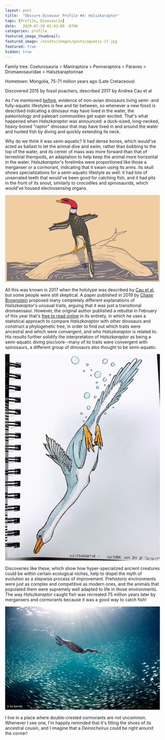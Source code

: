 ```yaml
---
layout: post
title:  "Obscure Dinosaur Profile #4: Halszkaraptor"
tags: [Profile, Dinosauria]
date:   2020-07-20 01:42:08 -0700
categories: profile
featured_image_thumbnail:
featured_image: /assets/images/posts/aquatic-17.jpg
featured: true
hidden: true
---
```


Family tree: Coelurosauria > Maniraptora > Pennaraptora > Paraves > Dromaeosauridae > Halszkaraptorinae

Hometown: Mongolia, 75-71 million years ago (Late Cretaceous)

Discovered 2015 by fossil poachers, described 2017 by Andrea Cau et al

As I've mentioned [before](https://obscuredinosaurfacts.com/blog/post/2019/11/13/aquatic-reptiles.html), evidence of non-avian dinosaurs living semi- and fully-aquatic lifestyles is few and far between, so whenever a new fossil is described indicating a dinosaur may have lived in the water, the paleontology and paleoart communities get super excited.  That's what happened when *Halszkaraptor* was announced: a duck-sized, long-necked, heavy-boned "raptor" dinosaur that may have lived in and around the water and hunted fish by diving and quickly extending its neck.

Why do we think it was semi-aquatic?  It had dense bones, which would've acted as ballast to let the animal dive and swim, rather than bobbing to the top of the water, and its center of mass was more forward than that of terrestrial theropods, an adaptation to help keep the animal more horizontal in the water.  *Halszkaraptor*'s forelimbs were proportioned like those a merganser or a cormorant, indicating that it swam using its arms.  Its skull shows specializations for a semi-aquatic lifestyle as well: it had lots of unserrated teeth that would've been good for catching fish, and it had pits in the front of its snout, similarly to crocodiles and spinosaurids, which would've housed electrosensing organs.

![halszka-1](/assets/images/posts/halszkaraptor.png)

All this was known in 2017 when the holotype was described by [Cau et al](https://www.nature.com/articles/nature24679), but some people were still skeptical.  A paper published in 2019 by [Chase Brownstein](https://www.nature.com/articles/s41598-019-52867-2) proposed many completely different explanations of *Halszkaraptor*'s unusual traits, arguing that it was just a transitional dromaeosaur.  However, the original author published a rebuttal in February of this year that's [free to read online](https://peerj.com/articles/8672/) in its entirety, in which he uses a statistical approach to compare *Halszkaraptor* with other dinosaurs and construct a phylogenetic tree, in order to find out which traits were ancestral and which were convergent, and who *Halszkaraptor* is related to.  His results further solidify the interpretation of *Halszkaraptor* as being a semi-aquatic diving piscivore--many of its traits were convergent with spinosaurs, a different group of dinosaurs also thought to be semi-aquatic.

![halszka-3](/assets/images/posts/inktober-18.jpg)

Discoveries like these, which show how hyper-specialized ancient creatures could be within certain ecological niches, help to dispel the myth of evolution as a stepwise process of improvement.  Prehistoric environments were just as complex and competitive as modern ones, and the animals that populated them were supremely well adapted to life in those environments.  The way *Halszkaraptor* caught fish was recreated 75 million years later by mergansers and cormorants because it was a good way to catch fish!

![cormorant](/assets/images/posts/cormorant.jpg)

I live in a place where double-crested cormorants are not uncommon.  Whenever I see one, I'm happily reminded that it's filling the shoes of its ancestral cousin, and I imagine that a *Deinocheirus* could be right around the corner!